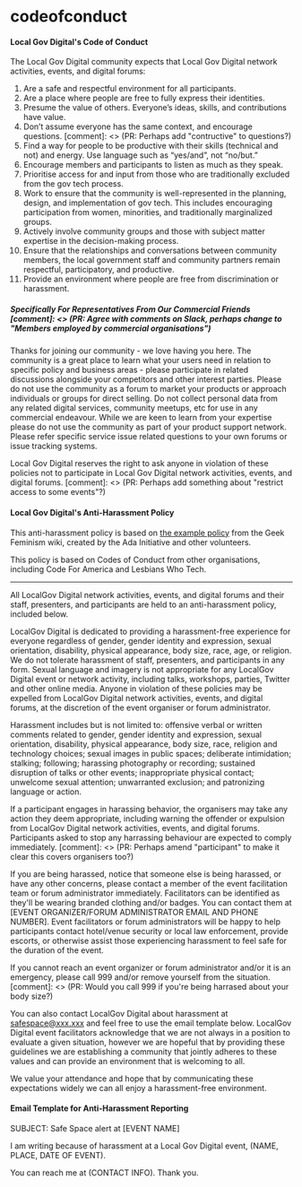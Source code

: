 codeofconduct
=============

#### Local Gov Digital's Code of Conduct

The Local Gov Digital community expects that Local Gov Digital network activities, events, and digital forums:

1. Are a safe and respectful environment for all participants.
2. Are a place where people are free to fully express their identities.
3. Presume the value of others. Everyone’s ideas, skills, and contributions have value.
4. Don’t assume everyone has the same context, and encourage questions. [comment]: <> (PR: Perhaps add "contructive" to questions?)
5. Find a way for people to be productive with their skills (technical and not) and energy. Use language such as “yes/and”, not “no/but.”
6. Encourage members and participants to listen as much as they speak.
7. Prioritise access for and input from those who are traditionally excluded from the gov tech process.
8. Work to ensure that the community is well-represented in the planning, design, and implementation of gov tech. This includes encouraging participation from women, minorities, and traditionally marginalized groups. 
9. Actively involve community groups and those with subject matter expertise in the decision-making process.
10. Ensure that the relationships and conversations between community members, the local government staff and community partners remain respectful, participatory, and productive.
11. Provide an environment where people are free from discrimination or harassment.

##### Specifically For Representatives From Our Commercial Friends [comment]: <> (PR: Agree with comments on Slack, perhaps change to "Members employed by commercial organisations")
Thanks for joining our community - we love having you here.
The community is a great place to learn what your users need in relation to specific policy and business areas - please participate in related discussions alongside your competitors and other interest parties.
Please do not use the community as a forum to market your products or approach individuals or groups for direct selling.
Do not collect personal data from any related digital services, community meetups, etc for use in any commercial endeavour.
While we are keen to learn from your expertise please do not use the community as part of your product support network. Please refer specific service issue related questions to your own forums or issue tracking systems.

Local Gov Digital reserves the right to ask anyone in violation of these policies not to participate in Local Gov Digital network activities, events, and digital forums. [comment]: <> (PR: Perhaps add something about "restrict access to some events"?)

#### Local Gov Digital's Anti-Harassment Policy

This anti-harassment policy is based on <a href="http://geekfeminism.wikia.com/wiki/Conference_anti-harassment/Policy">the example policy</a> from the Geek Feminism wiki, created by the Ada Initiative and other volunteers.

This policy is based on Codes of Conduct from other organisations, including Code For America and Lesbians Who Tech.

* * * 

All LocalGov Digital network activities, events, and digital forums and their staff, presenters, and participants are held to an anti-harassment policy, included below.

LocalGov Digital is dedicated to providing a harassment-free experience for everyone regardless of gender, gender identity and expression, sexual orientation, disability, physical appearance, body size, race, age, or religion. We do not tolerate harassment of staff, presenters, and participants in any form. Sexual language and imagery is not appropriate for any LocalGov Digital event or network activity, including talks, workshops, parties, Twitter and other online media. Anyone in violation of these policies may be expelled from LocalGov Digital network activities, events, and digital forums, at the discretion of the event organiser or forum administrator.

Harassment includes but is not limited to: offensive verbal or written comments related to gender, gender identity and expression, sexual orientation, disability, physical appearance, body size, race, religion and technology choices; sexual images in public spaces; deliberate intimidation; stalking; following; harassing photography or recording; sustained disruption of talks or other events; inappropriate physical contact; unwelcome sexual attention; unwarranted exclusion; and patronizing language or action.

If a participant engages in harassing behavior, the organisers may take any action they deem appropriate, including warning the offender or expulsion from LocalGov Digital network activities, events, and digital forums. Participants asked to stop any harrassing behaviour are expected to comply immediately. [comment]: <> (PR: Perhaps amend "participant" to make it clear this covers organisers too?)

If you are being harassed, notice that someone else is being harassed, or have any other concerns, please contact a member of the event facilitation team or forum administrator immediately. Facilitators can be identified as they'll be wearing branded clothing and/or badges. You can contact them at [EVENT ORGANIZER/FORUM ADMINISTRATOR EMAIL AND PHONE NUMBER]. Event facilitators or forum administrators will be happy to help participants contact hotel/venue security or local law enforcement, provide escorts, or otherwise assist those experiencing harassment to feel safe for the duration of the event.

If you cannot reach an event organizer or forum administrator and/or it is an emergency, please call 999 and/or remove yourself from the situation. [comment]: <> (PR: Would you call 999 if you're being harrased about your body size?)

You can also contact LocalGov Digital about harassment at safespace@xxx.xxx and feel free to use the email template below. LocalGov Digital event facilitators acknowledge that we are not always in a position to evaluate a given situation, however we are hopeful that by providing these guidelines we are establishing a community that jointly adheres to these values and can provide an environment that is welcoming to all.

We value your attendance and hope that by communicating these expectations widely we can all enjoy a harassment-free environment.

#### Email Template for Anti-Harassment Reporting

SUBJECT: Safe Space alert at [EVENT NAME]

I am writing because of harassment at a Local Gov Digital event, (NAME, PLACE, DATE OF EVENT). 

You can reach me at (CONTACT INFO). Thank you.

